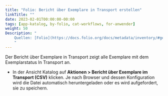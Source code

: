 ```yaml
---
title: "Folio: Bericht über Exemplare in Transport erstellen"
linkTitle: ""
date: 2023-02-01T00:00:00-00:00
tags: [app-katalog, by-folio, cat-workflows, for-anwender]
weight: 50
Description: "
    Quellen: [Folio](https://docs.folio.org/docs/metadata/inventory/#generating-an-in-transit-items-report) & [GBV](https://info.gbv.de/pages/viewpage.action?pageId=852492481)
    "
---
```


Der Bericht über Exemplare in Transport zeigt alle Exemplare mit dem Exemplarstatus In Transport an.

-   In der Ansicht Katalog auf **Aktionen > Bericht über Exemplare im Transport (CSV)** klicken. Je nach Browser und dessen Konfiguration wird die Datei automatisch heruntergeladen oder es wird aufgefordert, sie zu speichern.
